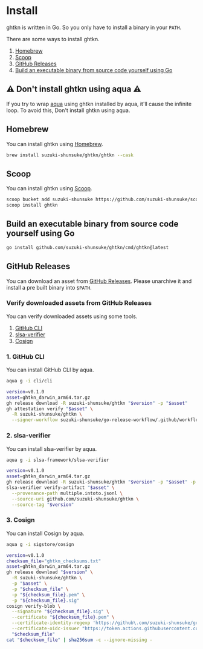# Install

ghtkn is written in Go. So you only have to install a binary in your `PATH`.

There are some ways to install ghtkn.

1. [Homebrew](#homebrew)
1. [Scoop](#scoop)
1. [GitHub Releases](#github-releases)
1. [Build an executable binary from source code yourself using Go](#build-an-executable-binary-from-source-code-yourself-using-go)

## :warning: Don't install ghtkn using aqua :warning:

If you try to wrap [aqua](https://aquaproj.github.io/) using ghtkn installed by aqua, it'll cause the infinite loop.
To avoid this, Don't install ghtkn using aqua.

## Homebrew

You can install ghtkn using [Homebrew](https://brew.sh/).

```sh
brew install suzuki-shunsuke/ghtkn/ghtkn --cask
```

## Scoop

You can install ghtkn using [Scoop](https://scoop.sh/).

```sh
scoop bucket add suzuki-shunsuke https://github.com/suzuki-shunsuke/scoop-bucket
scoop install ghtkn
```

## Build an executable binary from source code yourself using Go

```sh
go install github.com/suzuki-shunsuke/ghtkn/cmd/ghtkn@latest
```

## GitHub Releases

You can download an asset from [GitHub Releases](https://github.com/suzuki-shunsuke/ghtkn/releases).
Please unarchive it and install a pre built binary into `$PATH`. 

### Verify downloaded assets from GitHub Releases

You can verify downloaded assets using some tools.

1. [GitHub CLI](https://cli.github.com/)
1. [slsa-verifier](https://github.com/slsa-framework/slsa-verifier)
1. [Cosign](https://github.com/sigstore/cosign)

### 1. GitHub CLI

You can install GitHub CLI by aqua.

```sh
aqua g -i cli/cli
```

```sh
version=v0.1.0
asset=ghtkn_darwin_arm64.tar.gz
gh release download -R suzuki-shunsuke/ghtkn "$version" -p "$asset"
gh attestation verify "$asset" \
  -R suzuki-shunsuke/ghtkn \
  --signer-workflow suzuki-shunsuke/go-release-workflow/.github/workflows/release.yaml
```

### 2. slsa-verifier

You can install slsa-verifier by aqua.

```sh
aqua g -i slsa-framework/slsa-verifier
```

```sh
version=v0.1.0
asset=ghtkn_darwin_arm64.tar.gz
gh release download -R suzuki-shunsuke/ghtkn "$version" -p "$asset" -p multiple.intoto.jsonl
slsa-verifier verify-artifact "$asset" \
  --provenance-path multiple.intoto.jsonl \
  --source-uri github.com/suzuki-shunsuke/ghtkn \
  --source-tag "$version"
```

### 3. Cosign

You can install Cosign by aqua.

```sh
aqua g -i sigstore/cosign
```

```sh
version=v0.1.0
checksum_file="ghtkn_checksums.txt"
asset=ghtkn_darwin_arm64.tar.gz
gh release download "$version" \
  -R suzuki-shunsuke/ghtkn \
  -p "$asset" \
  -p "$checksum_file" \
  -p "${checksum_file}.pem" \
  -p "${checksum_file}.sig"
cosign verify-blob \
  --signature "${checksum_file}.sig" \
  --certificate "${checksum_file}.pem" \
  --certificate-identity-regexp 'https://github\.com/suzuki-shunsuke/go-release-workflow/\.github/workflows/release\.yaml@.*' \
  --certificate-oidc-issuer "https://token.actions.githubusercontent.com" \
  "$checksum_file"
cat "$checksum_file" | sha256sum -c --ignore-missing -
```
